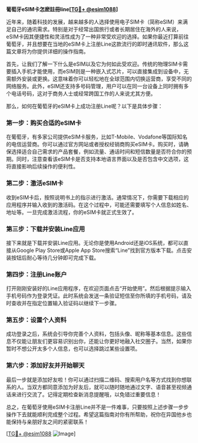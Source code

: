 **葡萄牙eSIM卡怎麽註冊line[[TG💪+ @esim1088](https://t.me/s/esim1088)]**

近年来，随着科技的发展，越来越多的人选择使用电子SIM卡（简称eSIM）来满足自己的通讯需求。特别是对于经常出国旅行或者长期居住在海外的人来说，eSIM卡因其便捷性和灵活性成为了一种非常受欢迎的选择。如果你最近打算前往葡萄牙，并且想要在当地的eSIM卡上注册Line这款流行的即时通讯软件，那么这篇文章将为你提供详细的操作指南。

首先，让我们了解一下什么是eSIM以及它为何如此受欢迎。传统的物理SIM卡需要插入手机才能使用，而eSIM则是一种嵌入式芯片，可以直接集成到设备中，无需额外安装或更换。这意味着你可以轻松地在全球范围内切换运营商，享受不同的网络服务。此外，eSIM还支持多号码管理，用户可以在同一台设备上同时拥有多个电话号码，这对于商务人士或经常跨国工作的人来说尤其方便。

那么，如何在葡萄牙的eSIM卡上成功注册Line呢？以下是具体步骤：

### 第一步：购买合适的eSIM卡

在葡萄牙，有多家公司提供eSIM卡服务，比如T-Mobile、Vodafone等国际知名的电信运营商。你可以通过官方网站或者授权经销商购买eSIM卡。购买时，请确保选择适合自己需求的产品套餐，例如流量、通话时间和短信数量是否符合你的预期。同时，注意查看该eSIM卡是否支持本地语言界面以及是否包含中文选项，这将直接影响后续操作的便利性。

### 第二步：激活eSIM卡

收到eSIM卡后，按照说明书上的指示进行激活。通常情况下，你需要下载相应的应用程序并输入收到的激活码。在这个过程中，可能还需要填写个人信息如姓名、地址等。一旦完成激活流程，你的eSIM卡就正式生效了。

### 第三步：下载并安装Line应用

接下来就是下载并安装Line应用。无论你是使用Android还是iOS系统，都可以直接从Google Play Store或Apple App Store搜索“Line”找到官方版本下载。点击安装按钮后耐心等待几分钟即可完成下载。

### 第四步：注册Line账户

打开刚刚安装好的Line应用程序，在欢迎页面点击“开始使用”。然后根据提示输入手机号码作为登录凭证。此时系统会发送一条验证短信至你所填的手机号码，请及时查收并在指定位置输入验证码以继续下一步骤。

### 第五步：设置个人资料

成功登录之后，系统会引导你完善个人资料，包括头像、昵称等基本信息。这些信息不仅能让朋友们更容易识别出你，还能让你更好地融入社交圈子。当然，如果你暂时不想公开太多个人信息，也可以选择跳过某些设置项。

### 第六步：添加好友并开始聊天

最后一步就是添加好友啦！你可以通过扫描二维码、搜索用户名等方式找到你想联系的人。当双方都同意添加为好友后，就可以随时随地通过文字、语音甚至视频通话来进行交流了。记得定期检查新消息提醒哦，以免错过重要信息！

总之，在葡萄牙使用eSIM卡注册Line并不是一件难事，只要按照上述步骤一步步操作下去就能顺利完成整个过程。希望这篇指南对你有所帮助，祝你在异国他乡也能保持与亲朋好友之间的紧密联系！

[[TG💪+ @esim1088](https://t.me/s/esim1088) ![Image](https://i.postimg.cc/4NQfJmqS/Snipaste-2025-05-13-00-14-12.png)]